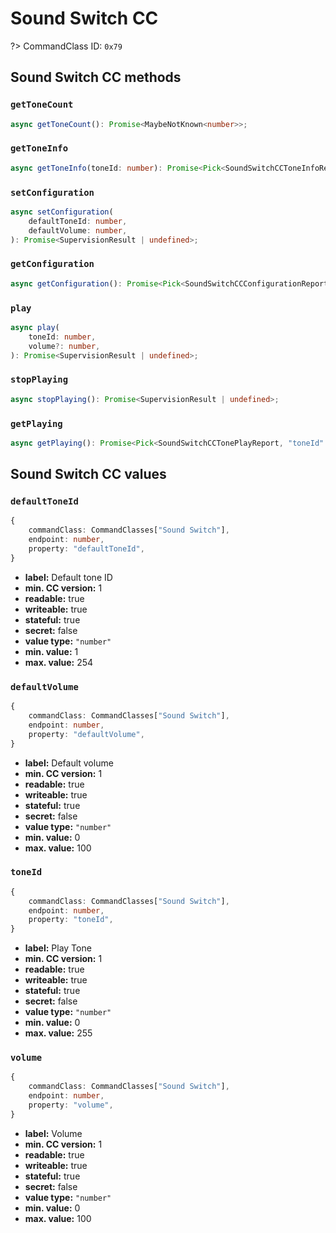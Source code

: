 # Sound Switch CC

?> CommandClass ID: `0x79`

## Sound Switch CC methods

### `getToneCount`

```ts
async getToneCount(): Promise<MaybeNotKnown<number>>;
```

### `getToneInfo`

```ts
async getToneInfo(toneId: number): Promise<Pick<SoundSwitchCCToneInfoReport, "duration" | "name"> | undefined>;
```

### `setConfiguration`

```ts
async setConfiguration(
	defaultToneId: number,
	defaultVolume: number,
): Promise<SupervisionResult | undefined>;
```

### `getConfiguration`

```ts
async getConfiguration(): Promise<Pick<SoundSwitchCCConfigurationReport, "defaultToneId" | "defaultVolume"> | undefined>;
```

### `play`

```ts
async play(
	toneId: number,
	volume?: number,
): Promise<SupervisionResult | undefined>;
```

### `stopPlaying`

```ts
async stopPlaying(): Promise<SupervisionResult | undefined>;
```

### `getPlaying`

```ts
async getPlaying(): Promise<Pick<SoundSwitchCCTonePlayReport, "toneId" | "volume"> | undefined>;
```

## Sound Switch CC values

### `defaultToneId`

```ts
{
	commandClass: CommandClasses["Sound Switch"],
	endpoint: number,
	property: "defaultToneId",
}
```

- **label:** Default tone ID
- **min. CC version:** 1
- **readable:** true
- **writeable:** true
- **stateful:** true
- **secret:** false
- **value type:** `"number"`
- **min. value:** 1
- **max. value:** 254

### `defaultVolume`

```ts
{
	commandClass: CommandClasses["Sound Switch"],
	endpoint: number,
	property: "defaultVolume",
}
```

- **label:** Default volume
- **min. CC version:** 1
- **readable:** true
- **writeable:** true
- **stateful:** true
- **secret:** false
- **value type:** `"number"`
- **min. value:** 0
- **max. value:** 100

### `toneId`

```ts
{
	commandClass: CommandClasses["Sound Switch"],
	endpoint: number,
	property: "toneId",
}
```

- **label:** Play Tone
- **min. CC version:** 1
- **readable:** true
- **writeable:** true
- **stateful:** true
- **secret:** false
- **value type:** `"number"`
- **min. value:** 0
- **max. value:** 255

### `volume`

```ts
{
	commandClass: CommandClasses["Sound Switch"],
	endpoint: number,
	property: "volume",
}
```

- **label:** Volume
- **min. CC version:** 1
- **readable:** true
- **writeable:** true
- **stateful:** true
- **secret:** false
- **value type:** `"number"`
- **min. value:** 0
- **max. value:** 100
